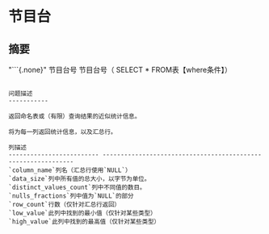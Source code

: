 节目台
==========

摘要
--------

"```{.none}"
节目台号
节目台号（ SELECT * FROM表【where条件】）
```

问题描述
-----------

返回命名表或（有限）查询结果的近似统计信息。

将为每一列返回统计信息，以及汇总行。

列描述
------------------------- --------------------------------------------------------------
`column_name`列名（汇总行使用`NULL`）
`data_size`列中所有值的总大小，以字节为单位。
`distinct_values_count`列中不同值的数目。
`nulls_fractions`列中值为`NULL`的部分
`row_count`行数（仅针对汇总行返回）
`low_value`此列中找到的最小值（仅针对某些类型）
`high_value`此列中找到的最高值（仅针对某些类型）

